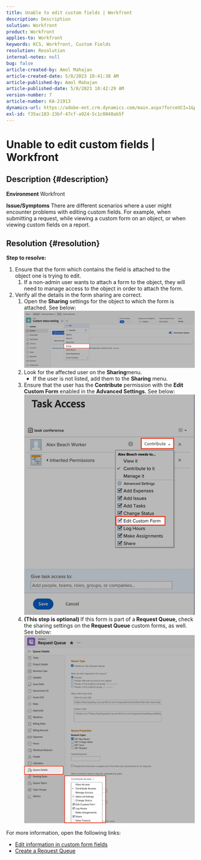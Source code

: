 ```yaml
---
title: Unable to edit custom fields | Workfront
description: Description
solution: Workfront
product: Workfront
applies-to: Workfront
keywords: KCS, Workfront, Custom Fields
resolution: Resolution
internal-notes: null
bug: false
article-created-by: Amol Mahajan
article-created-date: 5/8/2023 10:41:38 AM
article-published-by: Amol Mahajan
article-published-date: 5/8/2023 10:42:29 AM
version-number: 7
article-number: KA-21913
dynamics-url: https://adobe-ent.crm.dynamics.com/main.aspx?forceUCI=1&pagetype=entityrecord&etn=knowledgearticle&id=504119e2-8ced-ed11-8849-6045bd006295
exl-id: f35ac183-23bf-47cf-a924-5c1c0040ab5f
---
```

# Unable to edit custom fields | Workfront

## Description {#description}

<b>Environment</b>
Workfront


<b>Issue/Symptoms</b>
There are different scenarios where a user might encounter problems with editing custom fields. For example, when submitting a request, while viewing a custom form on an object, or when viewing custom fields on a report.


## Resolution {#resolution}

<b>Step to resolve:</b>
1. Ensure that the form which contains the field is attached to the object one is trying to edit.
    1. If a non-admin user wants to attach a form to the object, they will need to manage access to the object in order to attach the form.
2. Verify all the details in the form sharing are correct.
    1. Open the <b>Sharing</b> settings for the object to which the form is attached. See below:![](assets/d4ce1013-76e3-ed11-a7c7-6045bd006704.png)
    2. Look for the affected user on the <b>Sharing</b>menu.
        - If the user is not listed, add them to the <b>Sharing</b> menu.
    3. Ensure that the user has the <b>Contribute</b> permission with the <b>Edit Custom Form</b> enabled in the <b>Advanced Settings. </b>See below:![](assets/469b16e9-75e3-ed11-a7c7-6045bd006704.png)
    4. <b>(This step is optional) </b>If this form is part of a<b> Request Queue, </b>check the sharing settings on the<b> Request Queue </b>custom forms, as well. See below:![](assets/5104626f-75e3-ed11-a7c7-6045bd006704.png)




For more information, open the following links:

- [Edit information in custom form fields](https://experienceleague.adobe.com/docs/workfront/using/basics/work-with-custom-forms/edit-custom-forms.html?lang=en)
- [Create a Request Queue](https://experienceleague.adobe.com/docs/workfront/using/manage-work/requests/create-and-manage-request-queues/create-request-queue.html?lang=en)
